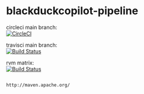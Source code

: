 # blackduckcopilot-pipeline

circleci main  branch:  
[![CircleCI](https://circleci.com/gh/githubfoam/blackduckcopilot-pipeline/tree/feature_circleci.svg?style=svg)](https://circleci.com/gh/githubfoam/blackduckcopilot-pipeline/tree/feature_circleci)

travisci main  branch:  
[![Build Status](https://travis-ci.com/githubfoam/blackduckcopilot-pipeline.svg?branch=main)](https://travis-ci.com/githubfoam/blackduckcopilot-pipeline)  

rvm matrix:  
[![Build Status](https://travis-ci.com/githubfoam/blackduckcopilot-pipeline.svg?branch=rvm_matrix)](https://travis-ci.com/githubfoam/blackduckcopilot-pipeline) 

~~~~

http://maven.apache.org/

~~~~